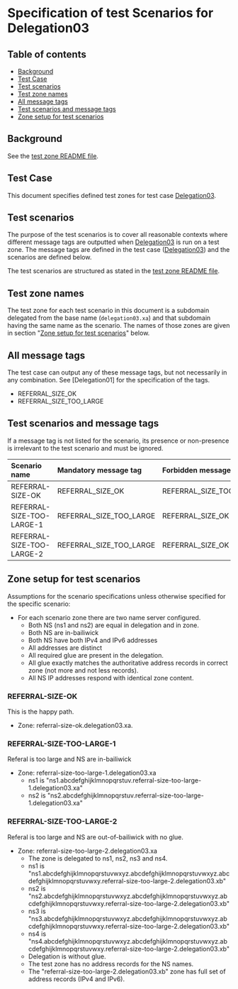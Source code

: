 # Specification of test Scenarios for Delegation03


## Table of contents

* [Background](#background)
* [Test Case](#test-case)
* [Test scenarios](#test-scenarios)
* [Test zone names](#test-zone-names)
* [All message tags](#all-message-tags)
* [Test scenarios and message tags](#test-scenarios-and-message-tags)
* [Zone setup for test scenarios]


## Background

See the [test zone README file].


## Test Case
This document specifies defined test zones for test case [Delegation03].


## Test scenarios

The purpose of the test scenarios is to cover all reasonable contexts where
different message tags are outputted when [Delegation03] is run on a test zone.
The message tags are defined in the test case ([Delegation03]) and the scenarios
are defined below.

The test scenarios are structured as stated in the [test zone README file].

## Test zone names

The test zone for each test scenario in this document is a subdomain delegated
from the base name (`delegation03.xa`) and that subdomain having the same name as the
scenario. The names of those zones are given in section
"[Zone setup for test scenarios]" below.

## All message tags

The test case can output any of these message tags, but not necessarily in any
combination. See [Delegation01] for the specification of the tags.

* REFERRAL_SIZE_OK
* REFERRAL_SIZE_TOO_LARGE

## Test scenarios and message tags

If a message tag is not listed for the scenario, its presence or non-presence is
irrelevant to the test scenario and must be ignored.


Scenario name                 | Mandatory message tag                    | Forbidden message tags
:-----------------------------|:-----------------------------------------|:-------------------------------------------
REFERRAL-SIZE-OK              | REFERRAL_SIZE_OK                         | REFERRAL_SIZE_TOO_LARGE
REFERRAL-SIZE-TOO-LARGE-1     | REFERRAL_SIZE_TOO_LARGE                  | REFERRAL_SIZE_OK
REFERRAL-SIZE-TOO-LARGE-2     | REFERRAL_SIZE_TOO_LARGE                  | REFERRAL_SIZE_OK

## Zone setup for test scenarios

Assumptions for the scenario specifications unless otherwise specified for the
specific scenario:
* For each scenario zone there are two name server configured.
  * Both NS (ns1 and ns2) are equal in delegation and in zone.
  * Both NS are in-bailiwick
  * Both NS have both IPv4 and IPv6 addresses
  * All addresses are distinct
  * All required glue are present in the delegation.
  * All glue exactly matches the authoritative address records in correct zone
    (not more and not less records).
  * All NS IP addresses respond with identical zone content.

### REFERRAL-SIZE-OK
This is the happy path.

* Zone: referral-size-ok.delegation03.xa.

### REFERRAL-SIZE-TOO-LARGE-1
Referal is too large and NS are in-bailiwick

* Zone: referral-size-too-large-1.delegation03.xa
  * ns1 is "ns1.abcdefghijklmnopqrstuv.referral-size-too-large-1.delegation03.xa"
  * ns2 is "ns2.abcdefghijklmnopqrstuv.referral-size-too-large-1.delegation03.xa"

### REFERRAL-SIZE-TOO-LARGE-2
Referal is too large and NS are out-of-bailiwick with no glue.

* Zone: referral-size-too-large-2.delegation03.xa
  * The zone is delegated to ns1, ns2, ns3 and ns4.
  * ns1 is "ns1.abcdefghijklmnopqrstuvwxyz.abcdefghijklmnopqrstuvwxyz.abcdefghijklmnopqrstuvwxy.referral-size-too-large-2.delegation03.xb"
  * ns2 is "ns2.abcdefghijklmnopqrstuvwxyz.abcdefghijklmnopqrstuvwxyz.abcdefghijklmnopqrstuvwxy.referral-size-too-large-2.delegation03.xb"
  * ns3 is "ns3.abcdefghijklmnopqrstuvwxyz.abcdefghijklmnopqrstuvwxyz.abcdefghijklmnopqrstuvwxy.referral-size-too-large-2.delegation03.xb"
  * ns4 is "ns4.abcdefghijklmnopqrstuvwxyz.abcdefghijklmnopqrstuvwxyz.abcdefghijklmnopqrstuvwxy.referral-size-too-large-2.delegation03.xb"
  * Delegation is without glue.
  * The test zone has no address records for the NS names.
  * The "referral-size-too-large-2.delegation03.xb" zone has full set of address
    records (IPv4 and IPv6).

[Delegation03]:                                                   ../../tests/Delegation-TP/delegation03.md
[RCODE Name]:                                                     https://www.iana.org/assignments/dns-parameters/dns-parameters.xhtml#dns-parameters-6
[Test zone README file]:                                          ../README.md
[Zone setup for test scenarios]:                                  #zone-setup-for-test-scenarios

